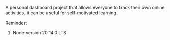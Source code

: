 A personal dashboard project that allows everyone to track their own online activities, it can be useful for self-motivated learning.

Reminder: 
1. Node version 20.14.0 LTS
